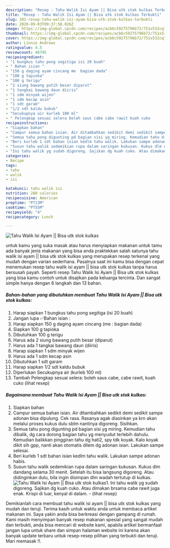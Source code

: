 ```yaml
---
description: "Resep : Tahu Walik Isi Ayam || Bisa utk stok kulkas Terbukti"
title: "Resep : Tahu Walik Isi Ayam || Bisa utk stok kulkas Terbukti"
slug: 382-resep-tahu-walik-isi-ayam-bisa-utk-stok-kulkas-terbukti
date: 2020-09-03T09:37:58.026Z
image: https://img-global.cpcdn.com/recipes/acb6c59275796b72/751x532cq70/tahu-walik-isi-ayam-bisa-utk-stok-kulkas-foto-resep-utama.jpg
thumbnail: https://img-global.cpcdn.com/recipes/acb6c59275796b72/751x532cq70/tahu-walik-isi-ayam-bisa-utk-stok-kulkas-foto-resep-utama.jpg
cover: https://img-global.cpcdn.com/recipes/acb6c59275796b72/751x532cq70/tahu-walik-isi-ayam-bisa-utk-stok-kulkas-foto-resep-utama.jpg
author: Linnie Andrews
ratingvalue: 4.5
reviewcount: 46745
recipeingredient:
- "1 bungkus tahu pong segitiga isi 20 buah"
- " Bahan isian "
- "150 g daging ayam cincang me  bagian dada"
- "100 g tapioka"
- "100 g terigu"
- "2 siung bawang putih besar diparut"
- "1 tangkai bawang daun diiris"
- "1 sdm minyak wijen"
- "1 sdm kecap asin"
- "1 sdt garam"
- "1/2 sdt kaldu bubuk"
- "Secukupnya air kurleb 100 ml"
- " Pelengkap sesuai selera boleh saus cabe cabe rawit kuah cuko           lihat resep"
recipeinstructions:
- "Siapkan bahan"
- "Campur semua bahan isian. Air ditambahkan sedikit demi sedikit sampe adonan bisa dipulung. Cek rasa. Rasanya agak diasinkan ya krn akan melalui proses kukus dulu sblm nantinya digoreng. Sisihkan."
- "Semua tahu pong digunting pd bagian sisi yg miring. Kemudian tahu dibalik, dg cara dorong bagian tahu yg menyudut terlebih dahulu. Kemudian balikkan pinggiran tahu dg hati2, spy tdk koyak. Kalo koyak dikit sih gpp, nanti akan otomatis dilem dg adonan isian. Lakukan sampe selesai."
- "Beri kurleb 1 sdt bahan isian kedlm tahu walik. Lakukan sampe adonan habis."
- "Susun tahu walik sedemikian rupa dalam saringan kukusan. Kukus dlm dandang selama 30 menit. Setelah itu bisa langsung digoreng. Atau didinginkan dulu, bila ingin disimpan dlm wadah tertutup di kulkas."
- "Ini tahu walik yg sudah digoreng. Sajikan dg kuah cuko. Atau dimakan brsama cabe rawit juga enak. Krispi di luar, kenyal di dalam.           (lihat resep)"
categories:
- Recipe
tags:
- tahu
- walik
- isi

katakunci: tahu walik isi 
nutrition: 288 calories
recipecuisine: American
preptime: "PT13M"
cooktime: "PT55M"
recipeyield: "4"
recipecategory: Lunch

---
```



![Tahu Walik Isi Ayam || Bisa utk stok kulkas](https://img-global.cpcdn.com/recipes/acb6c59275796b72/751x532cq70/tahu-walik-isi-ayam-bisa-utk-stok-kulkas-foto-resep-utama.jpg)


untuk kamu yang suka masak atau harus menyiapkan makanan untuk tamu ada banyak jenis makanan yang bisa anda praktekkan salah satunya tahu walik isi ayam || bisa utk stok kulkas yang merupakan resep terkenal yang mudah dengan varian sederhana. Pasalnya saat ini kamu bisa dengan cepat menemukan resep tahu walik isi ayam || bisa utk stok kulkas tanpa harus bersusah payah.
Seperti resep Tahu Walik Isi Ayam || Bisa utk stok kulkas yang bisa kamu contoh untuk disajikan pada keluarga tercinta. Dan sangat simple hanya dengan 6 langkah dan 13 bahan.


<!--inarticleads1-->

##### Bahan-bahan yang dibutuhkan membuat Tahu Walik Isi Ayam || Bisa utk stok kulkas:

1. Harap siapkan 1 bungkus tahu pong segitiga (isi 20 buah)
1. Jangan lupa  ✅Bahan isian :
1. Harap siapkan 150 g daging ayam cincang (me : bagian dada)
1. Siapkan 100 g tapioka
1. Dibutuhkan 100 g terigu
1. Harus ada 2 siung bawang putih besar (diparut)
1. Harus ada 1 tangkai bawang daun (diiris)
1. Harap siapkan 1 sdm minyak wijen
1. Harus ada 1 sdm kecap asin
1. Dibutuhkan 1 sdt garam
1. Harap siapkan 1/2 sdt kaldu bubuk
1. Diperlukan Secukupnya air (kurleb 100 ml)
1. Tambah  Pelengkap sesuai selera: boleh saus cabe, cabe rawit, kuah cuko           (lihat resep)




<!--inarticleads2-->

##### Bagaimana membuat  Tahu Walik Isi Ayam || Bisa utk stok kulkas:

1. Siapkan bahan
1. Campur semua bahan isian. Air ditambahkan sedikit demi sedikit sampe adonan bisa dipulung. Cek rasa. Rasanya agak diasinkan ya krn akan melalui proses kukus dulu sblm nantinya digoreng. Sisihkan.
1. Semua tahu pong digunting pd bagian sisi yg miring. Kemudian tahu dibalik, dg cara dorong bagian tahu yg menyudut terlebih dahulu. Kemudian balikkan pinggiran tahu dg hati2, spy tdk koyak. Kalo koyak dikit sih gpp, nanti akan otomatis dilem dg adonan isian. Lakukan sampe selesai.
1. Beri kurleb 1 sdt bahan isian kedlm tahu walik. Lakukan sampe adonan habis.
1. Susun tahu walik sedemikian rupa dalam saringan kukusan. Kukus dlm dandang selama 30 menit. Setelah itu bisa langsung digoreng. Atau didinginkan dulu, bila ingin disimpan dlm wadah tertutup di kulkas.
<img src="//assets-global.cpcdn.com/assets/icons/button_play-2c75c40dde080a61004c1f40b05d8f140eaff45d7e9e6481dc71c63d2e7c4909.png" alt="Tahu Walik Isi Ayam || Bisa utk stok kulkas">1. Ini tahu walik yg sudah digoreng. Sajikan dg kuah cuko. Atau dimakan brsama cabe rawit juga enak. Krispi di luar, kenyal di dalam. -           (lihat resep)




Demikianlah cara membuat tahu walik isi ayam || bisa utk stok kulkas yang mudah dan teruji. Terima kasih untuk waktu anda untuk membaca artikel makanan ini. Saya yakin anda bisa berkreasi dengan gampang di rumah. Kami masih menyimpan banyak resep makanan spesial yang sangat mudah dan terbukti, anda bisa mencari di website kami, apabila artikel bermanfaat jangan lupa untuk share dan simpan halaman website ini karena akan banyak update terbaru untuk resep-resep pilihan yang terbukti dan teruji. Mari memasak !!. 
